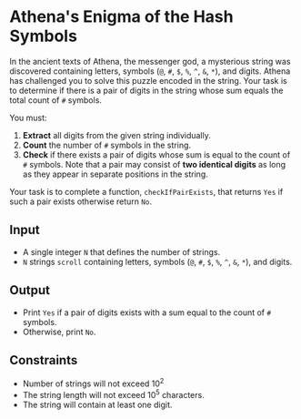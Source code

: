 # Athena's Enigma of the Hash Symbols

In the ancient texts of Athena, the messenger god, a mysterious string was discovered containing letters, symbols (`@`, `#`, `$`, `%`, `^`, `&`, `*`), and digits. Athena has challenged you to solve this puzzle encoded in the string. Your task is to determine if there is a pair of digits in the string whose sum equals the total count of `#` symbols.

You must:

1. **Extract** all digits from the given string individually.
2. **Count** the number of `#` symbols in the string.
3. **Check** if there exists a pair of digits whose sum is equal to the count of `#` symbols. Note that a pair may consist of **two identical digits** as long as they appear in separate positions in the string.

Your task is to complete a function, `checkIfPairExists`, that returns `Yes` if such a pair exists otherwise return `No`.

## Input

- A single integer `N` that defines the number of strings.
- `N` strings `scroll` containing letters, symbols (`@`, `#`, `$`, `%`, `^`, `&`, `*`), and digits.

## Output
- Print `Yes` if a pair of digits exists with a sum equal to the count of `#` symbols.
- Otherwise, print `No`.

## Constraints
- Number of strings will not exceed 10<sup>2</sup>
- The string length will not exceed 10<sup>5</sup> characters.
- The string will contain at least one digit.
